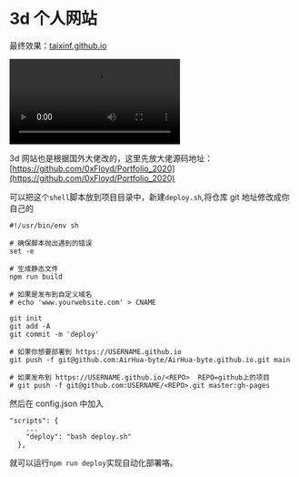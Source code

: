 # 3d 个人网站

最终效果：[taixinf.github.io](taixinf.github.io)

<video autoplay src="https://assets.huabyte.com/blog/image/Tab-1645529042263.webm"></video>

3d 网站也是根据国外大佬改的，这里先放大佬源码地址：[https://github.com/0xFloyd/Portfolio_2020](https://github.com/0xFloyd/Portfolio_2020)



可以把这个`shell`脚本放到项目目录中，新建`deploy.sh`,将仓库 git 地址修改成你自己的

```shell
#!/usr/bin/env sh

# 确保脚本抛出遇到的错误
set -e

# 生成静态文件
npm run build

# 如果是发布到自定义域名
# echo 'www.yourwebsite.com' > CNAME

git init
git add -A
git commit -m 'deploy'

# 如果你想要部署到 https://USERNAME.github.io
git push -f git@github.com:AirHua-byte/AirHua-byte.github.io.git main

# 如果发布到 https://USERNAME.github.io/<REPO>  REPO=github上的项目
# git push -f git@github.com:USERNAME/<REPO>.git master:gh-pages

```

然后在 config.json 中加入

```
"scripts": {
	...
    "deploy": "bash deploy.sh"
  },
```

就可以运行`npm run deploy`实现自动化部署咯。
